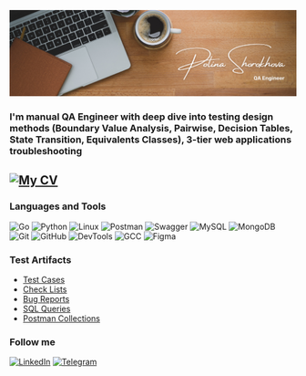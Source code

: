 [![Header](https://github.com/NeFloka/NeFloka/blob/main/assets/Brown%20Wood%20Minimalist%20Profile%20LinkedIn%20Banner%20(2).png)](https://github.com/NeFloka/NeFloka/blob/main/assets/Brown%20Wood%20Minimalist%20Profile%20LinkedIn%20Banner%20(2).png)

### I'm manual QA Engineer with deep dive into testing design methods (Boundary Value Analysis, Pairwise, Decision Tables, State Transition, Equivalents Classes), 3-tier web applications troubleshooting

## [![My CV](https://img.shields.io/badge/My_CV-FFFFFF?style=plastic&logo=About.me)](https://drive.google.com/file/d/19DwK7TYxlL5zuNM_RU3vrdwopSn8VR_v/view?usp=drive_link)

### Languages and Tools
![Go](https://img.shields.io/badge/Go-FFFFFF?logo=go&style=plastic)
![Python](https://img.shields.io/badge/Python-FFFFFF?logo=Python&style=plastic)
![Linux](https://img.shields.io/badge/Linux-FFFFFF?logo=Linux&style=plastic)
![Postman](https://img.shields.io/badge/Postman-FFFFFF?logo=Postman&style=plastic)
![Swagger](https://img.shields.io/badge/Swagger-FFFFFF?logo=Swagger&style=plastic)
![MySQL](https://img.shields.io/badge/MySQL-FFFFFF?logo=MySQL&style=plastic)
![MongoDB](https://img.shields.io/badge/MongoDB-FFFFFF?logo=MongoDB&style=plastic)
![Git](https://img.shields.io/badge/Git-FFFFFF?logo=Git&style=plastic)
![GitHub](https://img.shields.io/badge/GitHub-FFFFFF?logo=githubactions&style=plastic)
![DevTools](https://img.shields.io/badge/DevTools-FFFFFF?logo=googlechrome&style=plastic)
![GCC](https://img.shields.io/badge/GCC-FFFFFF?logo=google&style=plastic)
![Figma](https://img.shields.io/badge/Figma-FFFFFF?logo=Figma&style=plastic)

### Test Artifacts
- [Test Cases](https://drive.google.com/drive/folders/1fBLxtMeoEJC6TsQSHYy0iI4ahFZ6Qa3S?usp=drive_link)
- [Check Lists](https://drive.google.com/drive/folders/1fBLxtMeoEJC6TsQSHYy0iI4ahFZ6Qa3S?usp=drive_link)
- [Bug Reports](https://drive.google.com/drive/folders/1fBLxtMeoEJC6TsQSHYy0iI4ahFZ6Qa3S?usp=drive_link)
- [SQL Queries](https://drive.google.com/drive/folders/1fBLxtMeoEJC6TsQSHYy0iI4ahFZ6Qa3S?usp=drive_link)
- [Postman Collections](https://drive.google.com/drive/folders/1fBLxtMeoEJC6TsQSHYy0iI4ahFZ6Qa3S?usp=drive_link)

### Follow me
[![LinkedIn](https://img.shields.io/badge/LinkedIn-2172D2?logo=LinkedIn&style=plastic)](https://www.linkedin.com/in/polina-shorokhova/)
[![Telegram](https://img.shields.io/badge/Telegram-FFFFFF?logo=Telegram&style=plastic)](https://t.me/NeFloka)


[def]: https://drive.google.com/file/d/19DwK7TYxlL5zuNM_RU3vrdwopSn8VR_v/view?usp=sharing